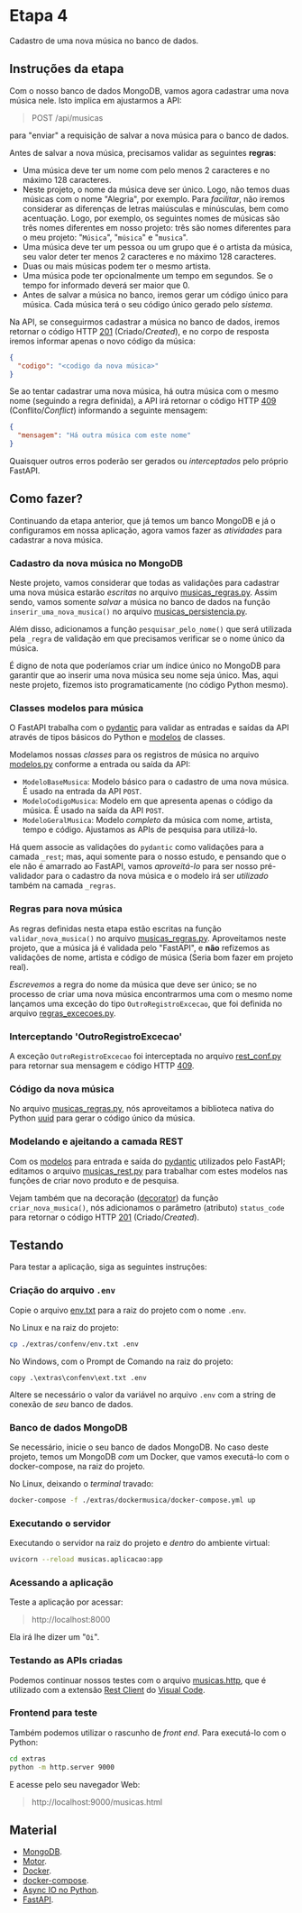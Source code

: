 # Etapa 4

Cadastro de uma nova música no banco de dados.

## Instruções da etapa

Com o nosso banco de dados MongoDB, vamos agora cadastrar uma nova música nele.
Isto implica em ajustarmos a API:

> POST /api/musicas

para "enviar" a requisição de salvar a nova música para o banco de dados.

Antes de salvar a nova música, precisamos validar as seguintes **regras**:

- Uma música deve ter um nome com pelo menos 2 caracteres e no máximo 128
caracteres.
- Neste projeto, o nome da música deve ser único. Logo, não temos duas músicas
com o nome "Alegria", por exemplo. Para _facilitar_, não iremos considerar as
diferenças de letras maiúsculas e minúsculas, bem como acentuação. Logo, por 
exemplo, os seguintes nomes de músicas são três nomes diferentes em nosso projeto:
três são nomes diferentes para o meu projeto: 
"`Música`", "`música`" e "`musica`".
- Uma música deve ter um pessoa ou um grupo que é o artista da música,
seu valor deter ter menos 2 caracteres e no máximo 128 caracteres.
- Duas ou mais músicas podem ter o mesmo artista.
- Uma música pode ter opcionalmente um tempo em segundos. Se o tempo for
informado deverá ser maior que 0.
- Antes de salvar a música no banco, iremos gerar um código único para
música. Cada música terá o seu código único gerado pelo _sistema_.


Na API, se conseguirmos cadastrar a música no banco de dados, iremos retornar o
código HTTP [201](https://developer.mozilla.org/pt-BR/docs/Web/HTTP/Status/201)
(Criado/_Created_), e no corpo de resposta iremos informar apenas o novo 
código da música:

```json
{
  "codigo": "<codigo da nova música>"
}
```

Se ao tentar cadastrar uma nova música, há outra música com o mesmo nome 
(seguindo a regra definida), a API irá retornar o código HTTP 
[409](https://developer.mozilla.org/pt-BR/docs/Web/HTTP/Status/409)
(Conflito/_Conflict_) informando a seguinte mensagem:

```json
{
  "mensagem": "Há outra música com este nome"
}
```

Quaisquer outros erros poderão ser gerados ou _interceptados_ pelo 
próprio FastAPI.

## Como fazer?

Continuando da etapa anterior, que já temos um banco MongoDB 
e já o configuramos em nossa aplicação, agora vamos fazer 
as _atividades_ para cadastrar a nova música.

### Cadastro da nova música no MongoDB

Neste projeto, vamos considerar que todas as validações para cadastrar
uma nova música estarão _escritas_ no arquivo
[musicas_regras.py](./musicas/regras/musicas_regras.py). Assim sendo,
vamos somente *salvar* a música no banco de dados na função
`inserir_uma_nova_musica()` no arquivo 
[musicas_persistencia.py](./musicas/persistencia/musicas_persistencia.py).

Além disso, adicionamos a função `pesquisar_pelo_nome()` que será utilizada
pela `_regra` de validação em que precisamos verificar se o nome único da
música.

É digno de nota que poderíamos criar um índice único no MongoDB para garantir
que ao inserir uma nova música seu nome seja único. Mas, aqui neste projeto,
fizemos isto programaticamente (no código Python mesmo).

### Classes modelos para música

O FastAPI trabalha com o [pydantic](https://pydantic-docs.helpmanual.io/)
para validar as entradas e saídas da API através de tipos básicos do Python
e [modelos](https://fastapi.tiangolo.com/tutorial/extra-models/) de classes. 

Modelamos nossas _classes_ para
os registros de música no arquivo [modelos.py](./musicas/modelos.py) conforme
a entrada ou saída da API:

- `ModeloBaseMusica`: Modelo básico para o cadastro de uma nova música. É 
usado na entrada da API `POST`.
- `ModeloCodigoMusica`: Modelo em que apresenta apenas o código da música.
É usado na saída da API `POST`.
- `ModeloGeralMusica`: Modelo _completo_ da música com nome, artista, tempo 
e código. Ajustamos as APIs de pesquisa para utilizá-lo.

Há quem associe as validações do `pydantic` como validações para a camada
 `_rest`; mas, aqui somente para o nosso estudo, e pensando que o ele não é 
 amarrado ao FastAPI, vamos _aproveitá-lo_ para ser nosso pré-validador para
o cadastro da nova música e o modelo irá ser _utilizado_ também na camada
`_regras`.


### Regras para nova música

As regras definidas nesta etapa estão escritas na função `validar_nova_musica()`
no arquivo [musicas_regras.py](./musicas/regras/musicas_regras.py). Aproveitamos
neste projeto, que a música já é validada pelo "FastAPI", e **não** refizemos
as validações de nome, artista e código de música (Seria bom fazer em projeto
real). 

_Escrevemos_ a regra do nome da música que deve ser único; se no processo de criar
uma nova música encontrarmos uma com o mesmo nome lançamos uma exceção do 
tipo `OutroRegistroExcecao`, que foi definida no arquivo 
[regras_excecoes.py](./musicas/regras/regras_excecoes.py).

### Interceptando 'OutroRegistroExcecao'

A exceção `OutroRegistroExcecao` foi interceptada no arquivo 
[rest_conf.py](./musicas/rest/rest_conf.py) para retornar sua mensagem e código
HTTP [409](https://developer.mozilla.org/pt-BR/docs/Web/HTTP/Status/409).

### Código da nova música

No arquivo [musicas_regras.py](./musicas/regras/musicas_regras.py), nós aproveitamos
a biblioteca nativa do Python [uuid](./https://docs.python.org/3/library/uuid.html)
para gerar o código único da música.

### Modelando e ajeitando a camada REST

Com os [modelos](./musicas/modelos.py) para entrada e saída do 
[pydantic](https://fastapi.tiangolo.com/tutorial/extra-models/) utilizados pelo FastAPI;
editamos o arquivo [musicas_rest.py](./musicas/rest/musicas_rest.py) para trabalhar
com estes modelos nas funções de criar novo produto e de pesquisa.

Vejam também que na decoração ([decorator](https://peps.python.org/pep-0318/))
da função `criar_nova_musica()`, nós adicionamos o parâmetro (atributo) 
`status_code` para retornar o código HTTP 
[201](https://developer.mozilla.org/pt-BR/docs/Web/HTTP/Status/201) (Criado/_Created_).


## Testando

Para testar a aplicação, siga as seguintes instruções:

### Criação do arquivo `.env`

Copie o arquivo [env.txt](./extras/confenv/env.txt) para a raiz do projeto com o nome `.env`.

No Linux e na raiz do projeto:

```sh
cp ./extras/confenv/env.txt .env
```

No Windows, com o Prompt de Comando na raiz do projeto:

```batch
copy .\extras\confenv\ext.txt .env
```

Altere se necessário o valor da variável no arquivo `.env`
com a string de conexão de *seu* banco de dados.

### Banco de dados MongoDB

Se necessário, inicie o seu banco de dados MongoDB.
No caso deste projeto, temos um MongoDB _com_ um Docker,
que vamos executá-lo com o docker-compose, na raiz do projeto.

No Linux, deixando o _terminal_ travado: 
```sh
docker-compose -f ./extras/dockermusica/docker-compose.yml up
```

### Executando o servidor

Executando o servidor na raiz do projeto e _dentro_ do ambiente virtual:

```sh
uvicorn --reload musicas.aplicacao:app
```

### Acessando a aplicação

Teste a aplicação por acessar: 

> http://localhost:8000

Ela irá lhe dizer um "`Oi`".

### Testando as APIs criadas

Podemos continuar nossos testes com o arquivo 
[musicas.http](./extras/musicas.http), que é utilizado com 
a extensão [Rest Client](https://marketplace.visualstudio.com/items?itemName=humao.rest-client)
do [Visual Code](https://code.visualstudio.com/).

### Frontend para teste

Também podemos utilizar o rascunho de _front_ _end_.
Para executá-lo com o Python:

```sh
cd extras
python -m http.server 9000
```

E acesse pelo seu navegador Web:

> http://localhost:9000/musicas.html

## Material

- [MongoDB](https://www.mongodb.com/).
- [Motor](https://motor.readthedocs.io/en/stable/).
- [Docker](https://docs.docker.com).
- [docker-compose](https://docs.docker.com/compose/).
- [Async IO no Python](https://realpython.com/async-io-python/).
- [FastAPI](https://fastapi.tiangolo.com/tutorial/).
